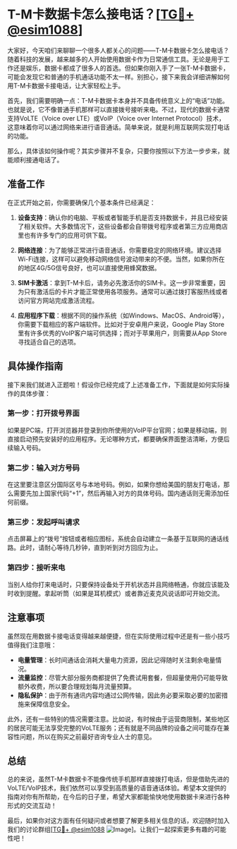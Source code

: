 # T-M卡数据卡怎么接电话？[[TG💪+ @esim1088](https://t.me/s/esim1088)]

大家好，今天咱们来聊聊一个很多人都关心的问题——T-M卡数据卡怎么接电话？随着科技的发展，越来越多的人开始使用数据卡作为日常通信工具。无论是用于工作还是娱乐，数据卡都成了很多人的首选。但如果你刚入手了一张T-M卡数据卡，可能会发现它和普通的手机通话功能不太一样。别担心，接下来我会详细讲解如何用T-M卡数据卡接电话，让大家轻松上手。

首先，我们需要明确一点：T-M卡数据卡本身并不具备传统意义上的“电话”功能。也就是说，它不像普通手机那样可以直接拨号接听来电。不过，现代的数据卡通常支持VoLTE（Voice over LTE）或VoIP（Voice over Internet Protocol）技术，这意味着你可以通过网络来进行语音通话。简单来说，就是利用互联网实现打电话的功能。

那么，具体该如何操作呢？其实步骤并不复杂，只要你按照以下方法一步步来，就能顺利接通电话了。

## 准备工作

在正式开始之前，你需要确保几个基本条件已经满足：

1. **设备支持**：确认你的电脑、平板或者智能手机是否支持数据卡，并且已经安装了相关软件。大多数情况下，这些设备都会自带拨号程序或者第三方应用商店里也有许多专门的应用可供下载。
   
2. **网络连接**：为了能够正常进行语音通话，你需要稳定的网络环境。建议选择Wi-Fi连接，这样可以避免移动网络信号波动带来的不便。当然，如果你所在的地区4G/5G信号良好，也可以直接使用蜂窝数据。

3. **SIM卡激活**：拿到T-M卡后，请务必先激活你的SIM卡。这一步非常重要，因为只有激活后的卡片才能正常使用各项服务。通常可以通过拨打客服热线或者访问官方网站完成激活流程。

4. **应用程序下载**：根据不同的操作系统（如Windows、MacOS、Android等），你需要下载相应的客户端软件。比如对于安卓用户来说，Google Play Store里有许多优秀的VoIP客户端可供选择；而对于苹果用户，则需要从App Store寻找适合自己的选项。

## 具体操作指南

接下来我们就进入正题啦！假设你已经完成了上述准备工作，下面就是如何实际操作的具体步骤：

### 第一步：打开拨号界面

如果是PC端，打开浏览器并登录到你所使用的VoIP平台官网；如果是移动端，则直接启动预先安装好的应用程序。无论哪种方式，都要确保界面整洁清晰，方便后续输入号码。

### 第二步：输入对方号码

在这里要注意区分国际区号与本地号码。例如，如果你想给美国的朋友打电话，那么需要先加上国家代码“+1”，然后再输入对方的具体号码。国内通话则无需添加任何前缀。

### 第三步：发起呼叫请求

点击屏幕上的“拨号”按钮或者相应图标，系统会自动建立一条基于互联网的通话线路。此时，请耐心等待几秒钟，直到听到对方回应为止。

### 第四步：接听来电

当别人给你打来电话时，只要保持设备处于开机状态并且网络畅通，你就应该能及时收到提醒。拿起听筒（如果是耳机模式）或者靠近麦克风说话即可开始交流。

## 注意事项

虽然现在用数据卡接电话变得越来越便捷，但在实际使用过程中还是有一些小技巧值得我们注意哦：

- **电量管理**：长时间通话会消耗大量电力资源，因此记得随时关注剩余电量情况。
- **流量监控**：尽管大部分服务商都提供了免费试用套餐，但超量使用仍可能导致额外收费，所以要合理规划每月流量预算。
- **隐私保护**：由于所有通讯内容均通过公网传输，因此务必要采取必要的加密措施来保障信息安全。

此外，还有一些特别的情况需要注意。比如说，有时候由于运营商限制，某些地区的居民可能无法享受完整的VoLTE服务；还有就是不同品牌的设备之间可能存在兼容性问题，所以在购买之前最好咨询专业人士的意见。

## 总结

总的来说，虽然T-M卡数据卡不能像传统手机那样直接拨打电话，但是借助先进的VoLTE/VoIP技术，我们依然可以享受到高质量的语音通话体验。希望本文提供的指南对你有所帮助，在今后的日子里，希望大家都能愉快地使用数据卡来进行各种形式的交流互动！

最后，如果你对这方面有任何疑问或者想要了解更多相关信息的话，欢迎随时加入我们的讨论群组[[TG💪+ @esim1088](https://t.me/s/esim1088) ![Image](https://i.postimg.cc/4NQfJmqS/Snipaste-2025-05-13-00-14-12.png)]。让我们一起探索更多有趣的可能性吧！